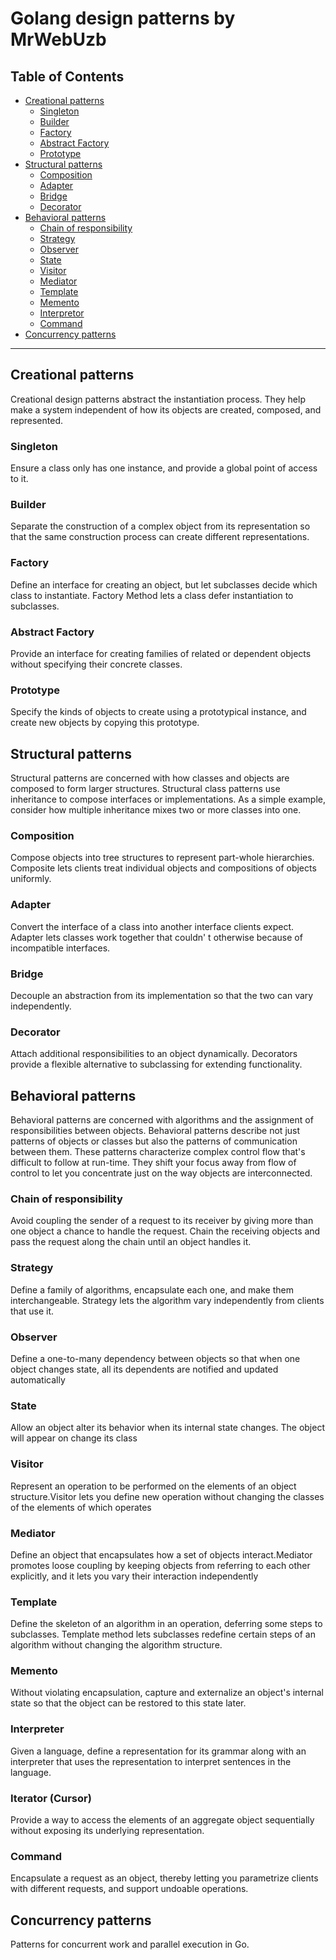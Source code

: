 # Golang design patterns by MrWebUzb

## Table of Contents

- [Creational patterns](#creational-patterns)
    - [Singleton](#singleton)
    - [Builder](#builder)
    - [Factory](#factory)
    - [Abstract Factory](#abstract-factory)
    - [Prototype](#prototype)
- [Structural patterns](#structural-patterns)
    - [Composition](#composition)
    - [Adapter](#adapter)
    - [Bridge](#bridge)
    - [Decorator](#decorator)
- [Behavioral patterns](#behavioral-patterns)
    - [Chain of responsibility](#chain-of-responsibility)
    - [Strategy](#strategy)
    - [Observer](#observer)
    - [State](#state)
    - [Visitor](#visitor)
    - [Mediator](#mediator)
    - [Template](#template)
    - [Memento](#memento)
    - [Interpretor](#interpretor)
    - [Command](#command)
- [Concurrency patterns](#concurrency-patterns)

---

## Creational patterns
Creational design patterns abstract the instantiation process. They help make a system independent of how its objects are created, composed, and represented.

### Singleton
Ensure a class only has one instance, and provide a global point of access to it.

### Builder
Separate the construction of a complex object from its representation so that the
same construction process can create different representations.

### Factory
Define an interface for creating an object, but let subclasses decide which class to
instantiate. Factory Method lets a class defer instantiation to subclasses.

### Abstract Factory
Provide an interface for creating families of related or dependent objects without
specifying their concrete classes.

### Prototype
Specify the kinds of objects to create using a prototypical instance, and create new objects by copying this prototype.

## Structural patterns
Structural patterns are concerned with how classes and objects are composed to form
larger structures. Structural class patterns use inheritance to compose interfaces or implementations.
As a simple example, consider how multiple inheritance mixes two or
more classes into one.

### Composition
Compose objects into tree structures to represent part-whole hierarchies. Composite
lets clients treat individual objects and compositions of objects uniformly.

### Adapter
Convert the interface of a class into another interface clients expect. Adapter lets
classes work together that couldn' t otherwise because of incompatible interfaces.

### Bridge
Decouple an abstraction from its implementation so that the two can vary independently.

### Decorator
Attach additional responsibilities to an object dynamically. Decorators provide a flexible alternative to subclassing for extending functionality.

## Behavioral patterns
Behavioral patterns are concerned with algorithms and the assignment of responsibilities
between objects. Behavioral patterns describe not just patterns of objects or classes
but also the patterns of communication between them. These patterns characterize
complex control flow that's difficult to follow at run-time. They shift your focus away
from flow of control to let you concentrate just on the way objects are interconnected.

### Chain of responsibility
Avoid coupling the sender of a request to its receiver by giving more than one
object a chance to handle the request. Chain the receiving objects and pass the
request along the chain until an object handles it.

### Strategy
Define a family of algorithms, encapsulate each one, and make them interchangeable.
Strategy lets the algorithm vary independently from clients that use it.

### Observer
Define a one-to-many dependency between objects so that when one object changes state, all its dependents are notified and updated automatically

### State
Allow an object alter its behavior when its internal state changes. The object will appear on change its class

### Visitor
Represent an operation to be performed on the elements of an object structure.Visitor lets you define new operation without changing the classes of the elements of which operates

### Mediator
Define an object that encapsulates how a set of objects interact.Mediator promotes loose coupling by keeping objects from referring to each other explicitly, and it lets you vary their interaction independently

### Template
Define the skeleton of an algorithm in an operation, deferring some steps to subclasses. Template method lets subclasses redefine certain steps of an algorithm without changing the algorithm structure.

### Memento
Without violating encapsulation, capture and externalize an object's internal state so that the object can be restored to this state later.

### Interpreter
Given a language, define a representation for its grammar along with an interpreter that uses the representation to interpret sentences in the language.

### Iterator (Cursor)
Provide a way to access the elements of an aggregate object sequentially without exposing its underlying representation.

### Command
Encapsulate a request as an object, thereby letting you parametrize clients with different requests, and support undoable operations.

## Concurrency patterns
Patterns for concurrent work and parallel execution in Go.